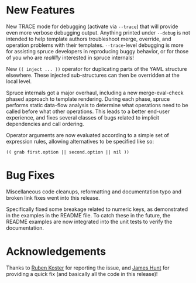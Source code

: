 # New Features

New TRACE mode for debugging (activate via `--trace`) that will
provide even more verbose debugging output.  Anything printed
under `--debug` is not intended to help template authors
troubleshoot merge, override, and operation problems with their
templates.  `--trace`-level debugging is more for assisting spruce
developers in reproducing buggy behavior, or for those of you who
are *reallllly* interested in spruce internals!

New `(( inject ... ))` operator for duplicating parts of the YAML
structure elsewhere.  These injected sub-structures can then be
overridden at the local level.

Spruce internals got a major overhaul, including a new
merge-eval-check phased approach to template rendering.  During
each phase, spruce performs static data-flow analysis to determine
what operations need to be called before what other operations.
This leads to a better end-user experience, and fixes several
classes of bugs related to implicit dependencies and call
ordering.

Operator arguments are now evaluated according to a simple set of
expression rules, allowing alternatives to be specified like so:

```
(( grab first.option || second.option || nil ))
```


# Bug Fixes

Miscellaneous code cleanups, reformatting and documentation typo and broken
link fixes went into this release.

Specifically fixed some breakage related to numeric keys, as demonstrated in
the examples in the README file.  To catch these in the future, the README
examples are now integrated into the unit tests to verify the documentation.


# Acknowledgements

Thanks to [Ruben Koster](https://github.com/rkoster) for reporting the issue, and [James Hunt](https://github.com/filefrog)
for providing a quick fix (and basically all the code in this release)!
